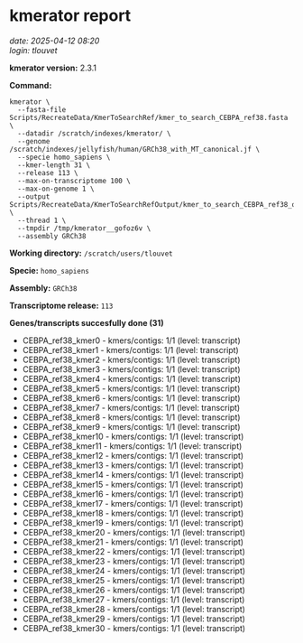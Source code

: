 # kmerator report
*date: 2025-04-12 08:20*  
*login: tlouvet*

**kmerator version:** 2.3.1

**Command:**

```
kmerator \
  --fasta-file Scripts/RecreateData/KmerToSearchRef/kmer_to_search_CEBPA_ref38.fasta \
  --datadir /scratch/indexes/kmerator/ \
  --genome /scratch/indexes/jellyfish/human/GRCh38_with_MT_canonical.jf \
  --specie homo_sapiens \
  --kmer-length 31 \
  --release 113 \
  --max-on-transcriptome 100 \
  --max-on-genome 1 \
  --output Scripts/RecreateData/KmerToSearchRefOutput/kmer_to_search_CEBPA_ref38_output \
  --thread 1 \
  --tmpdir /tmp/kmerator__gofoz6v \
  --assembly GRCh38
```

**Working directory:** `/scratch/users/tlouvet`

**Specie:** `homo_sapiens`

**Assembly:** `GRCh38`

**Transcriptome release:** `113`

**Genes/transcripts succesfully done (31)**

- CEBPA_ref38_kmer0 - kmers/contigs: 1/1 (level: transcript)
- CEBPA_ref38_kmer1 - kmers/contigs: 1/1 (level: transcript)
- CEBPA_ref38_kmer2 - kmers/contigs: 1/1 (level: transcript)
- CEBPA_ref38_kmer3 - kmers/contigs: 1/1 (level: transcript)
- CEBPA_ref38_kmer4 - kmers/contigs: 1/1 (level: transcript)
- CEBPA_ref38_kmer5 - kmers/contigs: 1/1 (level: transcript)
- CEBPA_ref38_kmer6 - kmers/contigs: 1/1 (level: transcript)
- CEBPA_ref38_kmer7 - kmers/contigs: 1/1 (level: transcript)
- CEBPA_ref38_kmer8 - kmers/contigs: 1/1 (level: transcript)
- CEBPA_ref38_kmer9 - kmers/contigs: 1/1 (level: transcript)
- CEBPA_ref38_kmer10 - kmers/contigs: 1/1 (level: transcript)
- CEBPA_ref38_kmer11 - kmers/contigs: 1/1 (level: transcript)
- CEBPA_ref38_kmer12 - kmers/contigs: 1/1 (level: transcript)
- CEBPA_ref38_kmer13 - kmers/contigs: 1/1 (level: transcript)
- CEBPA_ref38_kmer14 - kmers/contigs: 1/1 (level: transcript)
- CEBPA_ref38_kmer15 - kmers/contigs: 1/1 (level: transcript)
- CEBPA_ref38_kmer16 - kmers/contigs: 1/1 (level: transcript)
- CEBPA_ref38_kmer17 - kmers/contigs: 1/1 (level: transcript)
- CEBPA_ref38_kmer18 - kmers/contigs: 1/1 (level: transcript)
- CEBPA_ref38_kmer19 - kmers/contigs: 1/1 (level: transcript)
- CEBPA_ref38_kmer20 - kmers/contigs: 1/1 (level: transcript)
- CEBPA_ref38_kmer21 - kmers/contigs: 1/1 (level: transcript)
- CEBPA_ref38_kmer22 - kmers/contigs: 1/1 (level: transcript)
- CEBPA_ref38_kmer23 - kmers/contigs: 1/1 (level: transcript)
- CEBPA_ref38_kmer24 - kmers/contigs: 1/1 (level: transcript)
- CEBPA_ref38_kmer25 - kmers/contigs: 1/1 (level: transcript)
- CEBPA_ref38_kmer26 - kmers/contigs: 1/1 (level: transcript)
- CEBPA_ref38_kmer27 - kmers/contigs: 1/1 (level: transcript)
- CEBPA_ref38_kmer28 - kmers/contigs: 1/1 (level: transcript)
- CEBPA_ref38_kmer29 - kmers/contigs: 1/1 (level: transcript)
- CEBPA_ref38_kmer30 - kmers/contigs: 1/1 (level: transcript)
